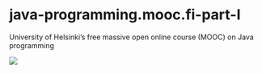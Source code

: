 # java-programming.mooc.fi-part-I
 University of Helsinki’s free massive open online course (MOOC) on Java programming
 
 <img src="https://certificates.mooc.fi/validate/9vjl59atayc"/>
